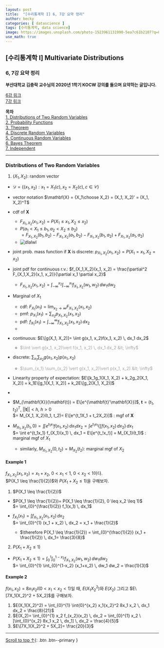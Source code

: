 ```yaml
---
layout: post
title:  "[수리통계학 I] 6, 7강 요약 정리"
author: becky
categories: [ datascience ]
tags: [수리통계학, data science]
image: https://images.unsplash.com/photo-1523961131990-5ea7c61b2107?q=80&w=1974&auto=format&fit=crop&ixlib=rb-4.0.3&ixid=M3wxMjA3fDB8MHxwaG90by1wYWdlfHx8fGVufDB8fHx8fA%3D%3D
use_math: true
---
```


## [수리통계학 I] Multivariate Distributions  
### 6, 7강 요약 정리  

**부산대학교 김충락 교수님의 2020년 1학기 KOCW 강의를 들으며 요약하는 글입니다.**  

[6강 링크](http://www.kocw.net/home/enrolment/enrolmentView.do?cid=7c789810ade43386&lid=82ee00e4daaee27b)  
[7강 링크](http://www.kocw.net/home/enrolment/enrolmentView.do?cid=7c789810ade43386&lid=884678081d449e34)  


**목차**  
[1. Distributions of Two Random Variables](#distributions-of-two-random-variables)  
[2. Probability Functions](#probability-functions)  
[3. Theorem](#Theorem)  
[4. Discrete Random Variables](#discrete-random-variables)  
[5. Continuous Random Variables](#continuous-random-variables)  
[6. Bayes Theorem](#bayes-theorem)  
[7. Independent](#independent)  

---   

### Distributions of Two Random Variables  

1. $(X_1, X_2)$: random vector  
  + $\mathscr{D}= \lbrace(x_1, x_2): x_1= X_1(c), x_2= X_2(c), c\in\mathscr{C}\rbrace$  
  + vector notation $\mathbf{X} = {X_1\choose X_2} = (X_1, X_2)' = (X_1, X_2)^T$  
  
  + cdf of $\mathbf{X}$  
    * $F_{X_1,X_2}(x_1, x_2) = P(X_1 \leq x_1, X_2 \leq x_2)$  
    * $P(a_1 < X_1 \leq b_1, a_2 < X_2 \leq b_2)$  
      $= F_{X_1,X_2}(b_1, b_2) - F_{X_1,X_2}(a_1, b_2) - F_{X_1,X_2}(b_1, a_2) + F_{X_1,X_2}(a_1, a_2)$  
    * ![dlalwl](https://i.imgur.com/Vu01lCi.jpeg)  
    
  
  + joint prob. mass function if $\mathbf{X}$ is discrete: $p_{X_1,X_2}(x_1, x_2) = P(X_1= x_1, X_2= x_2)$  
  + joint pdf for continuous r.v.: $f_{X_1,X_2}(x_1, x_2) = \frac{\partial^2 F_{X_1,X_2}(x_1, x_2)}{\partial x_1 \partial x_2}$  
    * $F_{X_1,X_2}(x_1, x_2) = \int_{-\infty}^{x_2} \int_{-\infty}^{x_1} f_{X_1,X_2}(w_1, w_2) \, dw_1 dw_2$  
    
  
  + Marginal of $X_1$  
    * cdf: $F_{X_1}(x_1)= \lim_{x_2 \to \infty} F_{X_1,X_2}(x_1, x_2)$  
    * pmf: $p_{X_1}(x_1)= \sum_{x_2} p_{X_1,X_2}(x_1, x_2)$  
    * pdf: $f_{X_1}(x_1)= \int_{-\infty}^{\infty} f_{X_1,X_2}(x_1, x_2) \, dx_2$  
    
    -
  
  + continuous: $E\[g(X_1, X_2)]= \iint g(x_1, x_2)f(x_1, x_2) \, dx_1 dx_2$  
    * <span style='color:#A2A2A2'> $\iint \vert g(x_1, x_2)\vert f(x_1, x_2) \, dx_1 dx_2 &lt; \infty$ </span>  
  
  + discrete: $\sum_{x_1} \sum_{x_2} g(x_1, x_2)p(x_1, x_2)$  
    + <span style='color:#A2A2A2'> $\sum_{x_1} \sum_{x_2} \vert g(x_1, x_2)\vert p(x_1, x_2) &lt; \infty$ </span>  
  
    
  + Linearity property of expectation: $E\[k_1g_1(X_1, X_2) + k_2g_2(X_1, X_2)] = k_1E\[g_1(X_1, X_2)] + k_2E\[g_2(X_1, X_2)]$  
  
  -
  
  + $M_{\mathbf{X}}(\mathbf{t}) = E\[e^{\mathbf{t}'\mathbf{X}}]$,  $\mathbf{t}= (t_1, t_2)^T$,  $||\mathbf{t}|| < h$,  $h>0$  
    $= M_{X_1, X_2}(t_1, t_2)= E\[e^{t_1X_1 + t_2X_2}]$  : mgf of $\mathbf{X}$  
    
    
  + $M_{X_1, X_2}(t_1, 0) = \iint e^{t_1x_1}f(x_1, x_2) \, dx_1dx_2 = \int e^{t_1x_1} \lbrace\int f(x_1, x_2) \, dx_2\rbrace \, dx_1$  
    $= \int e^{t_1x_1} f_{X_1}(x_1) \, dx_1 = E\[e^{t_!x_!}] = M_{X_1}(t_1)$ : marginal mgf of $X_1$  
    
    * similarly, $M_{X_1, X_2}(0, t_2)= M_{X_2}(t_2)$: marginal mgf of $X_2$  
    
    
  
#### Example 1  

$f_{X_1,X_2}(x_1, x_2)= x_1 + x_2$,  $0 < x_1 < 1$,  $0 < x_2 < 1$이다.  
$P(X_1 \leq \frac{1}{2})$와 $P(X_1 + X_2 \leq 1)$을 구해보자.  

1. $P(X_1 \leq \frac{1}{2})$  
  * $P(X_1 \leq \frac{1}{2})= P(X_1 \leq \frac{1}{2}, 0 \leq x_2 \leq 1)$  
    $= \int_{0}^{\frac{1}{2}} f_1(x_1) \, dx_1$  
  * $f_{X_1}(x_1) = \int f_{X_1,X_2}(x_1, x_2) \, dx_2$  
    $= \int_{0}^{1} (x_1 + x_2) \, dx_2 = x_1 + \frac{1}{2}$  
  
    * $\therefore P(X_1 \leq \frac{1}{2}) = \int_{0}^{\frac{1}{2}} (x_1 + \frac{1}{2}) \, dx_1= \frac{3}{8}$  
  

2. $P(X_1 + X_2 \leq 1)$  
  * $P(X_1 + X_2 \leq 1)= \int_{0}^{1} \int_{0}^{1-x_2} f_{X_1,X_2}(w_1, w_2) \, dw_1 dw_2$  
    $= \int_{0}^{1} \int_{0}^{1-x_2} (x_1+x_2) \, dw_1 dw_2 = \frac{1}{3}$  
  


#### Example 2  

$f(x_1, x_2)= 8x_1x_2I(0 < x_1 < x_2 < 1)$일 때, $E(X_1{X_2}^2)$와 $E(X_2)$ 그리고 $E\[7X_1{X_2}^2 + 5X_2]$를 구해보자.  

1. $E(X_1{X_2}^2) = \int_{0}^{1} \int{0}^{x_2} x_1{x_2}^2 8x_1 x_2 \, dx_1 dx_2 = \frac{8}{21}$  
2. $E(X_2)= \int_{0}^{1} x_2 f_{x_2}(x_2) \, dx_2 = \int_{0}^{1} x_2 \[\int_{0}^{x_2} 8x_1 x_2 \, dx_1] \, dx_2 = \frac{4}{5}$  
3. $E\[7X_1{X_2}^2 + 5X_2]= \frac{20}{3}$  










---  

[Scroll to top ↑](#){: .btn .btn--primary }  







